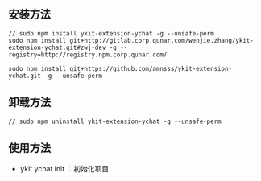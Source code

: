 ## 安装方法

```
// sudo npm install ykit-extension-ychat -g --unsafe-perm
sudo npm install git+http://gitlab.corp.qunar.com/wenjie.zhang/ykit-extension-ychat.git#zwj-dev -g --registry=http://registry.npm.corp.qunar.com/

sudo npm install git+https://github.com/amnsss/ykit-extension-ychat.git -g --unsafe-perm
```

## 卸载方法

```
// sudo npm uninstall ykit-extension-ychat -g --unsafe-perm
```

## 使用方法

- ykit ychat init ：初始化项目
